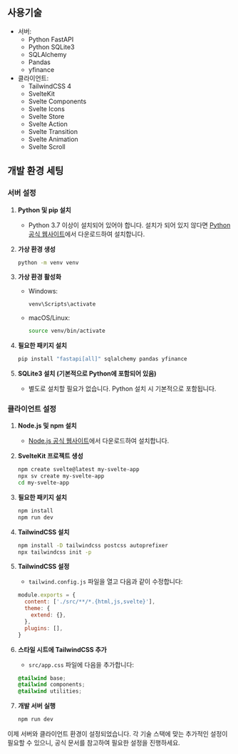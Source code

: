 ## 사용기술

- 서버:
    - Python FastAPI
    - Python SQLite3
    - SQLAlchemy
    - Pandas
    - yfinance  
- 클라이언트:
    - TailwindCSS 4
    - SvelteKit
    - Svelte Components
    - Svelte Icons
    - Svelte Store
    - Svelte Action
    - Svelte Transition
    - Svelte Animation
    - Svelte Scroll

## 개발 환경 세팅

### 서버 설정

1. **Python 및 pip 설치**
   - Python 3.7 이상이 설치되어 있어야 합니다. 설치가 되어 있지 않다면 [Python 공식 웹사이트](https://www.python.org/downloads/)에서 다운로드하여 설치합니다.

2. **가상 환경 생성**
   ```bash
   python -m venv venv
   ```

3. **가상 환경 활성화**
   - Windows:
     ```bash
     venv\Scripts\activate
     ```
   - macOS/Linux:
     ```bash
     source venv/bin/activate
     ```

4. **필요한 패키지 설치**
   ```bash
   pip install "fastapi[all]" sqlalchemy pandas yfinance
   ```

5. **SQLite3 설치 (기본적으로 Python에 포함되어 있음)**
   - 별도로 설치할 필요가 없습니다. Python 설치 시 기본적으로 포함됩니다.

### 클라이언트 설정

1. **Node.js 및 npm 설치**
   - [Node.js 공식 웹사이트](https://nodejs.org/)에서 다운로드하여 설치합니다.

2. **SvelteKit 프로젝트 생성**
   ```bash
   npm create svelte@latest my-svelte-app
   npx sv create my-svelte-app
   cd my-svelte-app
   ```

3. **필요한 패키지 설치**
   ```bash
   npm install
   npm run dev

   ```

4. **TailwindCSS 설치**
   ```bash
   npm install -D tailwindcss postcss autoprefixer
   npx tailwindcss init -p
   ```

5. **TailwindCSS 설정**
   - `tailwind.config.js` 파일을 열고 다음과 같이 수정합니다:
   ```javascript
   module.exports = {
     content: ['./src/**/*.{html,js,svelte}'],
     theme: {
       extend: {},
     },
     plugins: [],
   }
   ```

6. **스타일 시트에 TailwindCSS 추가**
   - `src/app.css` 파일에 다음을 추가합니다:
   ```css
   @tailwind base;
   @tailwind components;
   @tailwind utilities;
   ```

7. **개발 서버 실행**
   ```bash
   npm run dev
   ```

이제 서버와 클라이언트 환경이 설정되었습니다. 각 기술 스택에 맞는 추가적인 설정이 필요할 수 있으니, 공식 문서를 참고하여 필요한 설정을 진행하세요.